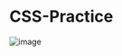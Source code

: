 # CSS-Practice
![image](https://github.com/user-attachments/assets/2f6f3a13-c846-4cb1-bc95-e0eb3c02bc1a)
